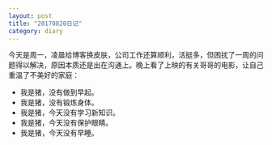 ```yaml
---
layout: post
title: "20170820日记"
category: diary
---
```


今天是周一，凌晨给博客换皮肤，公司工作还算顺利，活挺多，但困扰了一周的问题得以解决，原因本质还是出在沟通上。晚上看了上映的有关哥哥的电影，让自己重温了不美好的家庭：

- 我是猪，没有做到早起。
- 我是猪，没有锻炼身体。
- 我是猪，今天没有学习新知识。
- 我是猪，今天没有保护眼睛。
- 我是猪，今天没有早睡。